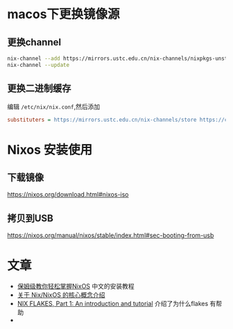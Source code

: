 # macos下更换镜像源
## 更换channel
```bash
nix-channel --add https://mirrors.ustc.edu.cn/nix-channels/nixpkgs-unstable nixpkgs
nix-channel --update
```

## 更换二进制缓存
编辑 `/etc/nix/nix.conf`,然后添加
```ini
substituters = https://mirrors.ustc.edu.cn/nix-channels/store https://cache.nixos.org/
```


# Nixos 安装使用
## 下载镜像
https://nixos.org/download.html#nixos-iso
## 拷贝到USB
https://nixos.org/manual/nixos/stable/index.html#sec-booting-from-usb

#  文章
- [保姆级教你轻松掌握NixOS](https://www.lanta.cyou/2022/05/06/nixos-guide-cn/) 中文的安装教程
- [关于 Nix/NixOS 的核心概念介绍](https://zhuanlan.zhihu.com/p/523517998)
- [NIX FLAKES, Part 1: An introduction and tutorial](https://www.tweag.io/blog/2020-05-25-flakes) 介绍了为什么flakes 有帮助
- 